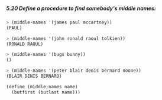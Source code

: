 ##### 5.20  Define a procedure to find somebody's middle names:
```Scheme
> (middle-names '(james paul mccartney))
(PAUL)

> (middle-names '(john ronald raoul tolkien))
(RONALD RAOUL)

> (middle-names '(bugs bunny))
()

> (middle-names '(peter blair denis bernard noone))
(BLAIR DENIS BERNARD)

(define (middle-names name)
  (butfirst (butlast name)))
```

